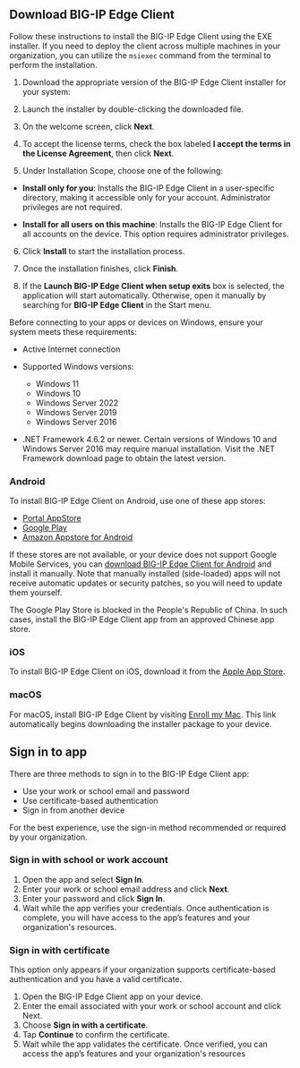 ## Download BIG-IP Edge Client

Follow these instructions to install the BIG-IP Edge Client using the EXE installer. If you need to deploy the client across multiple machines in your organization, you can utilize the `msiexec` command from the terminal to perform the installation.

1. Download the appropriate version of the BIG-IP Edge Client installer for your system:

2. Launch the installer by double-clicking the downloaded file.

3. On the welcome screen, click **Next**.

4. To accept the license terms, check the box labeled **I accept the terms in the License Agreement**, then click **Next**.

5. Under Installation Scope, choose one of the following:

* **Install only for you**: Installs the BIG-IP Edge Client in a user-specific directory, making it accessible only for your account. Administrator privileges are not required.

* **Install for all users on this machine**: Installs the BIG-IP Edge Client for all accounts on the device. This option requires administrator privileges.

6. Click **Install** to start the installation process.

7. Once the installation finishes, click **Finish**.

8. If the **Launch BIG-IP Edge Client when setup exits** box is selected, the application will start automatically. Otherwise, open it manually by searching for **BIG-IP Edge Client** in the Start menu.

Before connecting to your apps or devices on Windows, ensure your system meets these requirements:

* Active Internet connection
* Supported Windows versions:

  * Windows 11
  * Windows 10
  * Windows Server 2022
  * Windows Server 2019
  * Windows Server 2016
* .NET Framework 4.6.2 or newer. Certain versions of Windows 10 and Windows Server 2016 may require manual installation. Visit the .NET Framework download page to obtain the latest version.

### Android

To install BIG-IP Edge Client on Android, use one of these app stores:

* [Portal AppStore](*)
* [Google Play](*)
* [Amazon Appstore for Android](*)

If these stores are not available, or your device does not support Google Mobile Services, you can [download BIG-IP Edge Client for Android](*) and install it manually. Note that manually installed (side-loaded) apps will not receive automatic updates or security patches, so you will need to update them yourself.

The Google Play Store is blocked in the People's Republic of China. In such cases, install the BIG-IP Edge Client app from an approved Chinese app store.

### iOS

To install BIG-IP Edge Client on iOS, download it from the [Apple App Store](*).

### macOS

For macOS, install BIG-IP Edge Client by visiting [Enroll my Mac](*). This link automatically begins downloading the installer package to your device.

## Sign in to app

There are three methods to sign in to the BIG-IP Edge Client app:

* Use your work or school email and password
* Use certificate-based authentication
* Sign in from another device

For the best experience, use the sign-in method recommended or required by your organization.

### Sign in with school or work account

1. Open the app and select **Sign In**.
2. Enter your work or school email address and click **Next**.
3. Enter your password and click **Sign In**.
4. Wait while the app verifies your credentials. Once authentication is complete, you will have access to the app’s features and your organization's resources.

### Sign in with certificate

This option only appears if your organization supports certificate-based authentication and you have a valid certificate.

1. Open the BIG-IP Edge Client app on your device.
2. Enter the email associated with your work or school account and click Next.
3. Choose **Sign in with a certificate**.
4. Tap **Continue** to confirm the certificate.
5. Wait while the app validates the certificate. Once verified, you can access the app’s features and your organization's resources

